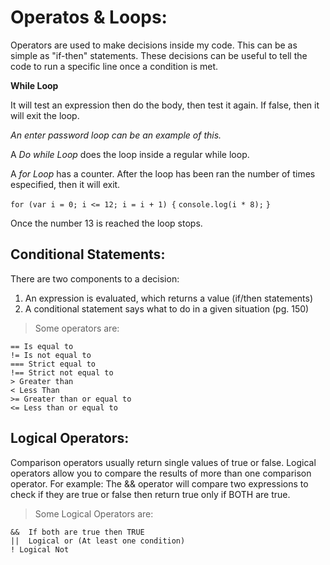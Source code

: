 # Operatos & Loops:

Operators are used to make decisions inside my code.  This can be as simple as "if-then" statements.  These decisions can be useful to tell the code to run a specific line once a condition is met.  

**While Loop**

It will test an expression then do the body, then test it again.  If false, then it will exit the loop.  

*An enter password loop can be an example of this.*

A *Do while Loop* does the loop inside a regular while loop.

A *for Loop* has a counter.  After the loop has been ran the number of times especified, then it will exit.  

`for (var i = 0; i <= 12; i = i + 1) {`
    `console.log(i * 8);`
`}`

Once the number 13 is reached the loop stops.

## Conditional Statements:

There are two components to a decision:
1. An expression is evaluated, which returns a value (if/then statements)
2. A conditional statement says what to do in a given situation (pg. 150)

>Some operators are:

    == Is equal to
    != Is not equal to
    === Strict equal to
    !== Strict not equal to
    > Greater than
    < Less Than
    >= Greater than or equal to
    <= Less than or equal to

## Logical Operators:

Comparison operators usually return single values of true or false.  Logical operators allow you to compare the results of more than one comparison operator.  For example: The && operator will compare two expressions to check if they are true or false then return true only if BOTH are true.  

>Some Logical Operators are:

    &&  If both are true then TRUE
    ||  Logical or (At least one condition)
    ! Logical Not


